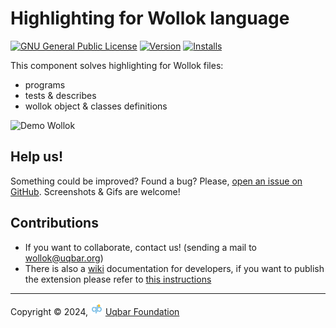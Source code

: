 # Highlighting for Wollok language

[![GNU General Public License](https://img.shields.io/badge/license-GPL%20v3-orange.svg?style=flat-square)](http://www.gnu.org/licenses/gpl-3.0.en.html) [![Version](https://vsmarketplacebadges.dev/version/uqbar.wollok-highlight.svg)](https://vsmarketplacebadges.dev/version/uqbar.wollok-highlight.svg) [![Installs](https://vsmarketplacebadges.dev/installs-short/uqbar.wollok-highlight.svg)](https://vsmarketplacebadges.dev/installs-short/uqbar.wollok-highlight.svg)


This component solves highlighting for Wollok files:

- programs
- tests & describes
- wollok object & classes definitions

![Demo Wollok](./images/demo2024-big.gif)

## Help us!

Something could be improved? Found a bug? Please, [open an issue on GitHub](https://github.com/uqbar-project/wollok-highlight-vscode/issues/new). Screenshots & Gifs are welcome!

## Contributions

- If you want to collaborate, contact us! (sending a mail to wollok@uqbar.org)
- There is also a [wiki](https://github.com/uqbar-project/wollok-highlight-vscode/wiki) documentation for developers, if you want to publish the extension please refer to [this instructions](https://github.com/uqbar-project/wollok-highlight-vscode/wiki/Publishing-extension-to-VSC-Marketplace)

___

Copyright © 2024, ![Uqbar logo](images/uqbarTransparentSmall.png) [Uqbar Foundation](http://www.uqbar.org/)

